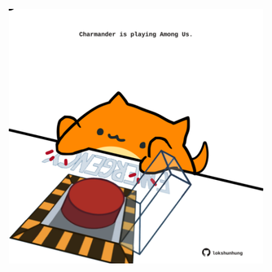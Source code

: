 <!-- built at 01/08/2022, 06:07:36 UTC -->
<p align="center">
  <img width="500" height="500" src="./ReadmeImage.svg">
</p>
